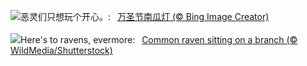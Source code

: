 ![](https://www.bing.com/th?id=OHR.HalloweenCuteAI_ZH-CN1079713117_UHD.jpg&w=1000)恶灵们只想玩个开心。:&nbsp;&ensp;[万圣节南瓜灯 (© Bing Image Creator)](https://www.bing.com/th?id=OHR.HalloweenCuteAI_ZH-CN1079713117_UHD.jpg)
<br><br/>
![](https://www.bing.com/th?id=OHR.AutumnRaven_EN-US0686194098_UHD.jpg&w=1000)Here's to ravens, evermore:&nbsp;&ensp;[Common raven sitting on a branch (© WildMedia/Shutterstock)](https://www.bing.com/th?id=OHR.AutumnRaven_EN-US0686194098_UHD.jpg)
<br><br/>
